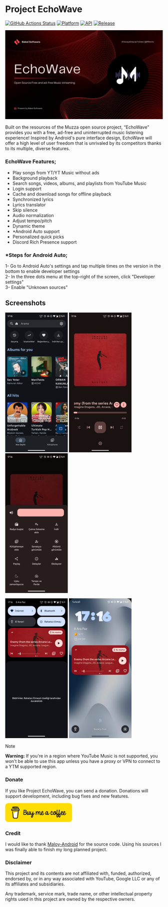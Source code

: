 # Project EchoWave

[![GitHub Actions Status](https://img.shields.io/github/actions/workflow/status/WSTxda/Google-Shortcuts-Launcher/.github%2Fworkflows%2Fandroid.yml?style=for-the-badge&logo=github-actions&labelColor=21262D&color=3FB950)](https://github.com/RRechz//actions) [![Platform](https://img.shields.io/badge/android-platform?style=for-the-badge&label=platform&labelColor=21262d&color=6e7681)](https://www.android.com) [![API](https://img.shields.io/badge/24%2B-level?style=for-the-badge&logo=android&logoColor=3cd382&label=API&labelColor=21262d&color=ff663b)](https://developer.android.com/studio/releases/platforms) [![Release](https://img.shields.io/github/v/release/RRechz/EchoWave?display_name=tag&style=for-the-badge&logo=github&labelColor=21262d&color=1f6feb)](https://github.com/RRechz/EchoWave/releases)

![alt text](https://github.com/RRechz/EchoWave/blob/master/images/banner.png)

Built on the resources of the Muzza open source project, “EchoWave” provides you with a free, ad-free and uninterrupted music listening experience! Inspired by Android's pure interface design, EchoWave will offer a high level of user freedom that is unrivaled by its competitors thanks to its multiple, diverse features.

### EchoWave Features;
- Play songs from YT/YT Music without ads
- Background playback
- Search songs, videos, albums, and playlists from YouTube Music
- Login support
- Cache and download songs for offline playback
- Synchronized lyrics
- Lyrics translator
- Skip silence
- Audio normalization
- Adjust tempo/pitch
- Dynamic theme
- *Android Auto support
- Personalized quick picks
- Discord Rich Presence support

### ***Steps for Android Auto;**  
 1- Go to Android Auto's settings and tap multiple times on the version in the bottom to enable developer settings  
 2- In the three dots menu at the top-right of the screen, click "Developer settings"  
 3- Enable "Unknown sources"  

## Screenshots

<p float="left">
  <img src="https://github.com/RRechz/EchoWave/blob/master/images/Screenshot_20241208-171536.png" width="200" />
  <img src="https://github.com/RRechz/EchoWave/blob/master/images/Screenshot_20241208-171608.png" width="200" />
  <img src="https://github.com/RRechz/EchoWave/blob/master/images/Screenshot_20241208-171617.png" width="200" />
</p>
<p float="left">
  <img src="https://github.com/RRechz/EchoWave/blob/master/images/Screenshot_20241208-171627.png" width="200" />
  <img src="https://github.com/RRechz/EchoWave/blob/master/images/Screenshot_20241208-171633.png" width="200" />
</p>

> [!NOTE]  
> **Warning:** If you're in a region where YouTube Music is not supported, you won't be able to use this app unless you have a proxy or VPN to connect to a YTM supported region.
>

### Donate
If you like Project EchoWave, you can send a donation. Donations will support development, including bug fixes and new features.

<a href="https://www.buymeacoffee.com/section"><img src="https://github.com/RRechz/EchoWave/blob/master/images/bmc-button.png" alt="Liberapay" height="60" ></a>

### Credit
I would like to thank [Maloy-Android](https://github.com/Maloy-Android) for the source code. Using his sources I was finally able to finish my long planned project. 

### Disclaimer

This project and its contents are not affiliated with, funded, authorized, endorsed by, or in any
way associated with YouTube, Google LLC or any of its affiliates and subsidiaries.

Any trademark, service mark, trade name, or other intellectual property rights used in this project
are owned by the respective owners.
